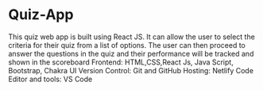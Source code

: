 # Quiz-App
This quiz web app is built using React JS. It can allow the user to select the criteria for their quiz from a list of options. The user can then proceed to answer the questions in the quiz and their performance will be tracked and shown in the scoreboard
Frontend: HTML,CSS,React Js, Java Script, Bootstrap, Chakra UI
Version Control: Git and GitHub
Hosting: Netlify
Code Editor and tools: VS Code
